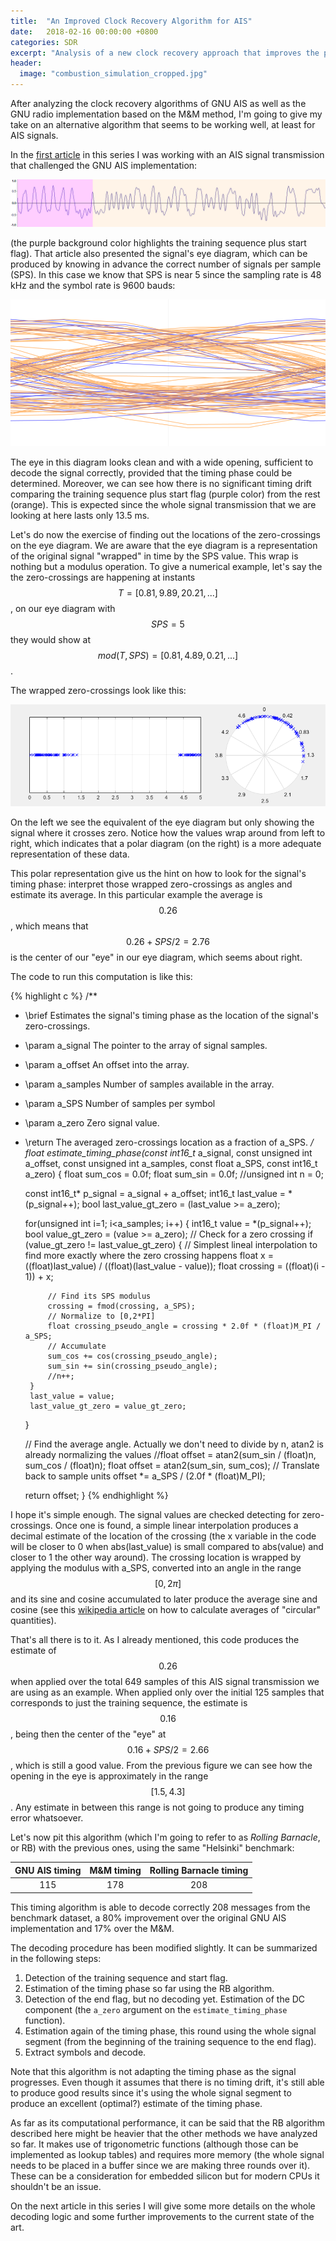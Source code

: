 ```yaml
---
title:  "An Improved Clock Recovery Algorithm for AIS"
date:   2018-02-16 00:00:00 +0800
categories: SDR
excerpt: "Analysis of a new clock recovery approach that improves the performance of the M&M and GNU AIS algorithms."
header:
  image: "combustion_simulation_cropped.jpg"
---
```


After analyzing the clock recovery algorithms of GNU AIS as well as the GNU radio implementation based on the M&M method, I'm going to give my take on an alternative algorithm that seems to be working well, at least for AIS signals.

In the [first article][clock_recovery_in_gnu_ais] in this series I was working with an AIS signal transmission that challenged the GNU AIS implementation:

[![Sample AIS segment][sample]][sample]

(the purple background color highlights the training sequence plus start flag). That article also presented the signal's eye diagram, which can be produced by knowing in advance the correct number of signals per sample (SPS). In this case we know that SPS is near 5 since the sampling rate is 48 kHz and the symbol rate is 9600 bauds:

[![Eye diagram][eye_diagram]][eye_diagram]

The eye in this diagram looks clean and with a wide opening, sufficient to decode the signal correctly, provided that the timing phase could be determined. Moreover, we can see how there is no significant timing drift comparing the training sequence plus start flag (purple color) from the rest (orange). This is expected since the whole signal transmission that we are looking at here lasts only 13.5 ms.

Let's do now the exercise of finding out the locations of the zero-crossings on the eye diagram. We are aware that the eye diagram is a representation of the original signal "wrapped" in time by the SPS value. This wrap is nothing but a modulus operation. To give a numerical example, let's say the the zero-crossings are happening at instants $$T = [0.81, 9.89, 20.21, ...]$$, on our eye diagram with $$SPS = 5$$ they would show at $$mod(T, SPS) = [0.81, 4.89, 0.21, ...]$$.

The wrapped zero-crossings look like this:

[![Zero crossings][zero_crossings]][zero_crossings]

On the left we see the equivalent of the eye diagram but only showing the signal where it crosses zero. Notice how the values wrap around from left to right, which indicates that a polar diagram (on the right) is a more adequate representation of these data.

This polar representation give us the hint on how to look for the signal's timing phase: interpret those wrapped zero-crossings as angles and estimate its average. In this particular example the average is $$0.26$$, which means that $$0.26 + SPS/2 = 2.76$$ is the center of our "eye" in our eye diagram, which seems about right.

The code to run this computation is like this:

{% highlight c %}
/**
 * \brief Estimates the signal's timing phase as the location of the signal's zero-crossings.
 * \param a_signal The pointer to the array of signal samples.
 * \param a_offset An offset into the array.
 * \param a_samples Number of samples available in the array.
 * \param a_SPS Number of samples per symbol
 * \param a_zero Zero signal value.
 * \return The averaged zero-crossings location as a fraction of a_SPS.
 */
float estimate_timing_phase(const int16_t* a_signal, const unsigned int a_offset, const unsigned int a_samples, const float a_SPS, const int16_t a_zero)
{
    float sum_cos = 0.0f;
    float sum_sin = 0.0f;
    //unsigned int n = 0;

    const int16_t* p_signal = a_signal + a_offset;
    int16_t last_value = *(p_signal++);
    bool last_value_gt_zero = (last_value >= a_zero);

    for(unsigned int i=1; i<a_samples; i++) {
        int16_t value = *(p_signal++);
        bool value_gt_zero = (value >= a_zero);
        // Check for a zero crossing
        if (value_gt_zero != last_value_gt_zero) {
            // Simplest lineal interpolation to find more exactly where the zero crossing happens
            float x = ((float)last_value) / ((float)(last_value - value));
            float crossing = ((float)(i - 1)) + x;

            // Find its SPS modulus
            crossing = fmod(crossing, a_SPS);
            // Normalize to [0,2*PI]
            float crossing_pseudo_angle = crossing * 2.0f * (float)M_PI / a_SPS;
            // Accumulate
            sum_cos += cos(crossing_pseudo_angle);
            sum_sin += sin(crossing_pseudo_angle);
            //n++;
        }
        last_value = value;
        last_value_gt_zero = value_gt_zero;
    }

    // Find the average angle. Actually we don't need to divide by n, atan2 is already normalizing the values
    //float offset = atan2(sum_sin / (float)n, sum_cos / (float)n);
    float offset = atan2(sum_sin, sum_cos);
    // Translate back to sample units
    offset *= a_SPS / (2.0f * (float)M_PI);

    return offset;
}
{% endhighlight %}

I hope it's simple enough. The signal values are checked detecting for zero-crossings. Once one is found, a simple linear interpolation produces a decimal estimate of the location of the crossing (the x variable in the code will be closer to 0 when abs(last_value) is small compared to abs(value) and closer to 1 the other way around). The crossing location is wrapped by applying the modulus with a_SPS, converted into an angle in the range $$[0,2\pi]$$ and its sine and cosine accumulated to later produce the average sine and cosine (see this [wikipedia article][wikipedia_mcq] on how to calculate averages of "circular" quantities).

That's all there is to it. As I already mentioned, this code produces the estimate of $$0.26$$ when applied over the total 649 samples of this AIS signal transmission we are using as an example. When applied only over the initial 125 samples that corresponds to just the training sequence, the estimate is $$0.16$$, being then the center of the "eye" at $$0.16 + SPS/2 = 2.66$$, which is still a good value. From the previous figure we can see how the opening in the eye is approximately in the range $$[1.5,4.3]$$. Any estimate in between this range is not going to produce any timing error whatsoever.

Let's now pit this algorithm (which I'm going to refer to as _Rolling Barnacle_, or RB) with the previous ones, using the same "Helsinki" benchmark:

| GNU AIS timing | M&M timing | Rolling Barnacle timing |
|:--------------:|:----------:|:-----------------------:|
| 115            | 178        | 208                     |

This timing algorithm is able to decode correctly 208 messages from the benchmark dataset, a 80% improvement over the original GNU AIS implementation and 17% over the M&M.

The decoding procedure has been modified slightly. It can be summarized in the following steps:

1. Detection of the training sequence and start flag.
1. Estimation of the timing phase so far using the RB algorithm.
1. Detection of the end flag, but no decoding yet. Estimation of the DC component (the `a_zero` argument on the `estimate_timing_phase` function).
1. Estimation again of the timing phase, this round using the whole signal segment (from the beginning of the training sequence to the end flag).
1. Extract symbols and decode.

Note that this algorithm is not adapting the timing phase as the signal progresses. Even though it assumes that there is no timing drift, it's still able to produce good results since it's using the whole signal segment to produce an excellent (optimal?) estimate of the timing phase.

As far as its computational performance, it can be said that the RB algorithm described here might be heavier that the other methods we have analyzed so far. It makes use of trigonometric functions (although those can be implemented as lookup tables) and requires more memory (the whole signal needs to be placed in a buffer since we are making three rounds over it). These can be a consideration for embedded silicon but for modern CPUs it shouldn't be an issue.

On the next article in this series I will give some more details on the whole decoding logic and some further improvements to the current state of the art.


[clock_recovery_in_gnu_ais]:                 /sdr/clock_recovery_in_gnu_ais/
[sample]:           /images/RollingBarnacle/sample2.png
[zero_crossings]:   /images/RollingBarnacle/zero_crossings2.png
[eye_diagram]:      /images/RollingBarnacle/eye_diagram.png
[wikipedia_mcq]:    https://en.wikipedia.org/wiki/Mean_of_circular_quantities